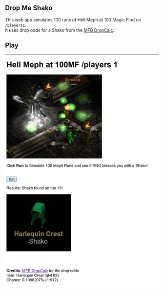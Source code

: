 ## Drop Me Shako
This web app simulates 100 runs of Hell Meph at 100 Magic Find on `/players1`.  
It uses drop odds for a Shako from the [MFB DropCalc](http://mfb.bplaced.net/dropcalc).

## Play
[![Drop-me-shako](./img/screenshot-shakofound.png)](https://pairofdocs.github.io/drop-me-shako/)
